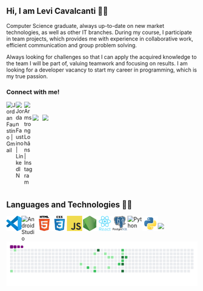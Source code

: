 ## Hi, I am Levi Cavalcanti 🙋‍♂️
<p>Computer Science graduate, always up-to-date on new market technologies, as well as other IT branches. During my course, I participate in team projects, which provides me with experience in collaborative work, efficient communication and group problem solving.

Always looking for challenges so that I can apply the acquired knowledge to the team I will be part of, valuing teamwork and focusing on results. I am looking for a developer vacancy to start my career in programming, which is my true passion.</p>

### Connect with me!
<a href="levsouza2015@gmail.com">
  <img align="left" alt="Jordan Faustino | Gmail" width="25px" src="https://upload.wikimedia.org/wikipedia/commons/7/7e/Gmail_icon_%282020%29.svg" />
</a>
<a href="[https://www.linkedin.com/in/jordan-faustino/](https://www.linkedin.com/in/levi-cavalcanti-b8b571230/)">
  <img align="left" alt="Jordan Faustino | LinkedIN" width="22px" src="https://upload.wikimedia.org/wikipedia/commons/8/81/LinkedIn_icon.svg" />
</a>
<a href="[https://www.instagram.com/jordan.faustino/](https://www.instagram.com/levis.oi?igsh=MWgxNzN6cTJsbWxkdQ==)">
  <img align="left" alt="Armstrong Lohãns | Instagram" width="22px" src="https://upload.wikimedia.org/wikipedia/commons/9/96/Instagram.svg" />
</a><br><br>

<div style="display: flex; align-items: center;">
  <img src="https://github-readme-stats.vercel.app/api?username=Levi-de-Souza-Cavalcanti-Dev&show_icons=true&theme=dracula" style="height: 195px;" />
  <img src="https://github-readme-stats.vercel.app/api/top-langs/?username=Levi-de-Souza-Cavalcanti-Dev&layout=compact" style="height: 195px; margin-left: 10px;" />
</div>

## Languages and Technologies 👨‍💻
<!-- Editors -->
[<img align="left" alt="Visual Studio Code" width="40px" src="https://raw.githubusercontent.com/github/explore/80688e429a7d4ef2fca1e82350fe8e3517d3494d/topics/visual-studio-code/visual-studio-code.png" />][vscode]
[<img align="left" alt="Android Studio" width="40px" src="https://developer.android.com/static/studio/images/new-studio-logo-1_2880.png" />][studio]


[<img align="left" alt="HTML5" width="40px" src="https://raw.githubusercontent.com/github/explore/80688e429a7d4ef2fca1e82350fe8e3517d3494d/topics/html/html.png" />][html]
[<img align="left" alt="CSS3" width="40px" src="https://raw.githubusercontent.com/github/explore/80688e429a7d4ef2fca1e82350fe8e3517d3494d/topics/css/css.png" />][css]
[<img align="left" alt="JavaScript" width="40px" src="https://raw.githubusercontent.com/github/explore/80688e429a7d4ef2fca1e82350fe8e3517d3494d/topics/javascript/javascript.png" />][js]
[<img align="left" alt="Node.js" width="40px" src="https://raw.githubusercontent.com/github/explore/80688e429a7d4ef2fca1e82350fe8e3517d3494d/topics/nodejs/nodejs.png" />][node]
[<img align="left" alt="react" width="40px" src="https://raw.githubusercontent.com/devicons/devicon/master/icons/react/react-original-wordmark.svg" />][react]
[<img align="left" alt="Python" width="40px" src="https://raw.githubusercontent.com/devicons/devicon/master/icons/postgresql/postgresql-original-wordmark.svg" />][postgresql]
[<img align="left" alt="Python" width="40px" src="https://www.vectorlogo.zone/logos/git-scm/git-scm-icon.svg" />][git]
[<img align="left" alt="Python" width="40px" src="https://raw.githubusercontent.com/devicons/devicon/master/icons/python/python-original.svg" />][python]


<!-- Vertical Spacer -->
<br>
<a href="https://github.com/lohhans/github-readme-stats">
  <img onclick="https://github.com/lohhans/" align="center" src="http://www.thejewelleryeditor.com/media/images_thumbnails/filer_public_thumbnails/old/16294/spacer.gif__1536x0_q75_crop-scale_subsampling-2_upscale-false.png" width="15" />
</a>

<!-- Vertical Spacer -->
<p></p>

[vscode]: https://code.visualstudio.com/
[html]: https://www.w3.org/html/
[css]: https://www.w3schools.com/css/
[android]: https://developer.android.com
[flutter]: https://flutter.dev
[dart]: https://dart.dev/
[python]: https://www.python.org
[node]: https://nodejs.org
[react]: https://react.dev/
[js]: https://developer.mozilla.org/en-US/docs/Web/JavaScript
[figma]: https://www.figma.com/
[firebase]: https://firebase.google.com/
[mongodb]: https://www.mongodb.com/
[sqlite]: https://www.sqlite.org/
[postgresql]: https://www.postgresql.org
[linux]: https://linuxmint.com/
[git]: https://git-scm.com/
[studio]: https://developer.android.com/studio


![snake gif](https://github.com/Levi-de-Souza-Cavalcanti-Dev/Levi-de-Souza-Cavalcanti-Dev/blob/output/github-contribution-grid-snake.gif)

